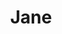 ---
title: Jane
year: 1958
opening_date: 1958-05-28
closing_date: 1958-06-07
layout: productions
image:
image_caption:
image_credit:
playbill: 
category: 
Theatre: Theatre Jacksonville
Venue: Little Theatre
cast:
  Ann Tower: Frances Fay Andrews
  Peter Crewe: James Boyer
  Wilson: Jack Atkinson
  William Tower: Charles Archbold
  Millicent Tower: Helen Keegan
  Mrs. Jane Fowler: Esther Barnes
  The Maid: Sandra Breckur
  Lord Allan Frobisher: John Tacy
  Gilbert Dabney: Edward Siegal
crew:
  Designer and Director: Maurice Geoffrey
  Stage Manager: Bill Gibbs
  book-holder: Libbi Whiteman
  Lighting:
    - JoAnne Hicks
    - Norman Howard
  Sound Effects: Dorothy Massey
  Wardrobe: Eula Mae Snow
  Properties:
    - Esther Mae Blankenbeckler
    - Bill Schill
    - Marie Bristow
    - Sue Henderson
    - Eloise Hartsfield
    - Gayle Swymer
    - Peggy Coll
    - Susan Massey
  Make-Up:
    - Polly Clendening
    - Lois Keeney
    - Hilda Zeller
    - Brenda Bartley
    - Judy Bartley
    - Linda Davis
  Scenery:
    - Frank Ridge
    - Dixie Cohen
    - Paul Trudeau
    - Malcolm Argo
    - Bill Schill
    - Felix Jacobs
    - Lyn Scharar
    - Stanley Norton
    - Charles Fleming
    - Eula Mae Snow
    - Judith Snow
    - Ted Jordan
    - Ferguson Barnes
    - Jim Hammond
    - Susan Massey
    - Norman Howard
    - Christine Schiller
    - Gene Walters
    - Gary Stafford
    - Clifford Walker
    - Claire Lashley
    - K. A. Lashley
    - Jerry Long
    - Sandra Breckur
orchestra:
external_links:
---